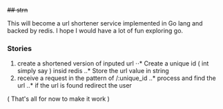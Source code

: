 ~~## strn~~

This will become a url shortener service implemented in Go lang and backed by redis. I hope I would have a lot of fun exploring go.

### Stories
1. create a shortened version of inputed url
    ⋅⋅* Create a unique id ( int simply say ) insid redis 
    ..* Store the url value in string
2. receive a request in the pattern of /:unique_id
    ..* process and find the url
    ..* if the url is found redirect the user

( That's all for now to make it work )
